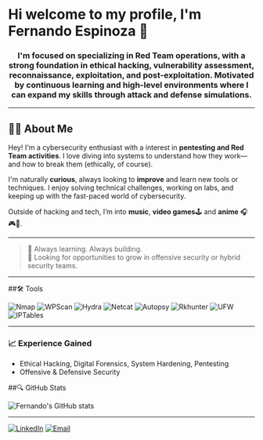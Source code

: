# Hi welcome to my profile, I'm Fernando Espinoza 👋

<h3 align="center">
I'm focused on specializing in Red Team operations, with a strong foundation in ethical hacking, vulnerability assessment, reconnaissance, exploitation, and post-exploitation. Motivated by continuous learning and high-level environments where I can expand my skills through attack and defense simulations.
</h3>

---

## 👨‍💻 About Me

Hey! I'm a cybersecurity enthusiast with a interest in **pentesting and Red Team activities**. I love diving into systems to understand how they work—and how to break them (ethically, of course).

I'm naturally **curious**, always looking to **improve** and learn new tools or techniques. I enjoy solving technical challenges, working on labs, and keeping up with the fast-paced world of cybersecurity.

Outside of hacking and tech, I’m into **music**, **video games**🕹️ and **anime** 🎧🎮🎌.

---

> 🚀 Always learning. Always building.  
> 🎯 Looking for opportunities to grow in offensive security or hybrid security teams.

---

##🛠️ Tools

![Nmap](https://img.shields.io/badge/Nmap-00599C?style=flat&logo=gnubash&logoColor=white)
![WPScan](https://img.shields.io/badge/WPScan-CC0000?style=flat&logo=wordpress&logoColor=white)
![Hydra](https://img.shields.io/badge/Hydra-222222?style=flat&logo=hackthebox&logoColor=white)
![Netcat](https://img.shields.io/badge/Netcat-000000?style=flat&logo=gnubash&logoColor=white)
![Autopsy](https://img.shields.io/badge/Autopsy-CC0000?style=flat&logo=security&logoColor=white)
![Rkhunter](https://img.shields.io/badge/Rkhunter-800000?style=flat&logo=linux&logoColor=white)
![UFW](https://img.shields.io/badge/UFW-333333?style=flat&logo=linux&logoColor=white)
![IPTables](https://img.shields.io/badge/IPTables-4E4E4E?style=flat&logo=linux&logoColor=white)

---

### 📈 Experience Gained
- Ethical Hacking, Digital Forensics, System Hardening, Pentesting
- Offensive & Defensive Security

##🔍  GitHub Stats

![Fernando's GitHub stats](https://github-readme-stats.vercel.app/api?username=FernandoEz37&show_icons=true&theme=tokyonight)

---

[![LinkedIn](https://img.shields.io/badge/LinkedIn-blue?logo=linkedin&style=flat)](https://www.linkedin.com/in/fernando-espinoza-arias)
[![Email](https://img.shields.io/badge/Email-white?logo=gmail&style=flat)](mailto:fernandoezarias@gmail.com)
